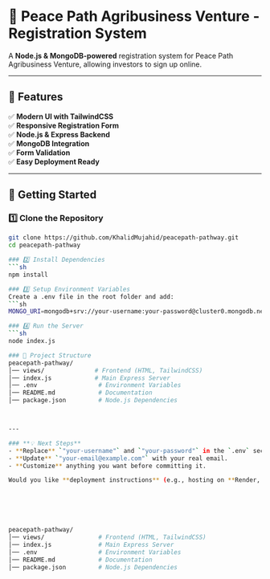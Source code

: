 # 🌾 Peace Path Agribusiness Venture - Registration System  

A **Node.js & MongoDB-powered** registration system for Peace Path Agribusiness Venture, allowing investors to sign up online.  

---

## 📌 Features  
✅ **Modern UI with TailwindCSS**  
✅ **Responsive Registration Form**  
✅ **Node.js & Express Backend**  
✅ **MongoDB Integration**  
✅ **Form Validation**  
✅ **Easy Deployment Ready**  

---

## 🚀 Getting Started  

### 1️⃣ Clone the Repository  
```sh
git clone https://github.com/KhalidMujahid/peacepath-pathway.git
cd peacepath-pathway

### 2️⃣ Install Dependencies
```sh
npm install

### 3️⃣ Setup Environment Variables
Create a .env file in the root folder and add:
```sh
MONGO_URI=mongodb+srv://your-username:your-password@cluster0.mongodb.net/peacepath

### 4️⃣ Run the Server
```sh
node index.js

### 📄 Project Structure
peacepath-pathway/
│── views/              # Frontend (HTML, TailwindCSS)
│── index.js            # Main Express Server
│── .env                 # Environment Variables
│── README.md            # Documentation
│── package.json         # Node.js Dependencies



---

### **💡 Next Steps**
- **Replace** `"your-username"` and `"your-password"` in the `.env` section.  
- **Update** `"your-email@example.com"` with your real email.  
- **Customize** anything you want before committing it.  

Would you like **deployment instructions** (e.g., hosting on **Render, Vercel, or Railway**)?






peacepath-pathway/
│── views/               # Frontend (HTML, TailwindCSS)
│── index.js             # Main Express Server
│── .env                 # Environment Variables
│── README.md            # Documentation
│── package.json         # Node.js Dependencies

